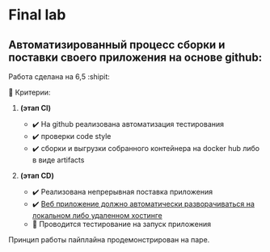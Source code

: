 # Final lab

## Автоматизированный процесс сборки и поставки своего приложения на основе github:

Работа сделана на 6,5 :shipit:

:open_book: Критерии:  
1. **(этап CI)**
    - :heavy_check_mark: На github реализована автоматизация тестирования
    - :heavy_check_mark: проверки code style
    - :heavy_check_mark: сборки и выгрузки собранного контейнера на docker hub либо в виде artifacts

2. **(этап CD)**
    - :heavy_check_mark: Реализована непрерывная поставка приложения
    - :heavy_check_mark: [Веб приложение должно автоматически разворачиваться на локальном либо удаленном хостинге](http://52.186.170.207:8080/)
    - :twisted_rightwards_arrows: Проводится тестирование на запуск приложения

Принцип работы пайплайна продемонстрирован на паре.
